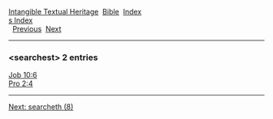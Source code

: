 [Intangible Textual Heritage](../../index)  [Bible](../index) 
[Index](index)   
[s Index](_s_)  
  [Previous](c09907)  [Next](c09909) 

------------------------------------------------------------------------

### &lt;searchest&gt; 2 entries

[Job 10:6](../kjv/job010.htm#006)  
[Pro 2:4](../kjv/pro002.htm#004)  

------------------------------------------------------------------------

[Next: searcheth (8)](c09909)
